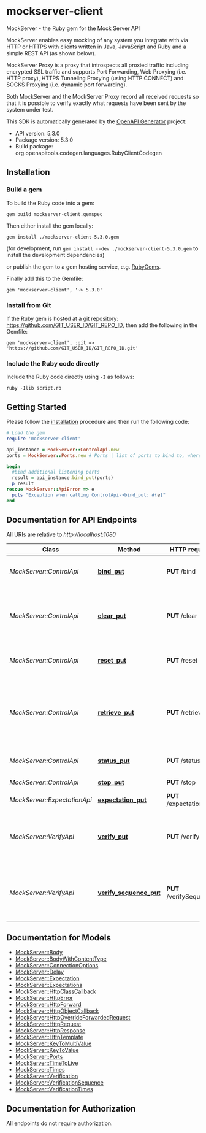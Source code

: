 # mockserver-client

MockServer - the Ruby gem for the Mock Server API

MockServer enables easy mocking of any system you integrate with via HTTP or HTTPS with clients written in Java, JavaScript and Ruby and a simple REST API (as shown below).

MockServer Proxy is a proxy that introspects all proxied traffic including encrypted SSL traffic and supports Port Forwarding, Web Proxying (i.e. HTTP proxy), HTTPS Tunneling Proxying (using HTTP CONNECT) and SOCKS Proxying (i.e. dynamic port forwarding).

Both MockServer and the MockServer Proxy record all received requests so that it is possible to verify exactly what requests have been sent by the system under test.

This SDK is automatically generated by the [OpenAPI Generator](https://openapi-generator.tech) project:

- API version: 5.3.0
- Package version: 5.3.0
- Build package: org.openapitools.codegen.languages.RubyClientCodegen

## Installation

### Build a gem

To build the Ruby code into a gem:

```shell
gem build mockserver-client.gemspec
```

Then either install the gem locally:

```shell
gem install ./mockserver-client-5.3.0.gem
```
(for development, run `gem install --dev ./mockserver-client-5.3.0.gem` to install the development dependencies)

or publish the gem to a gem hosting service, e.g. [RubyGems](https://rubygems.org/).

Finally add this to the Gemfile:

    gem 'mockserver-client', '~> 5.3.0'

### Install from Git

If the Ruby gem is hosted at a git repository: https://github.com/GIT_USER_ID/GIT_REPO_ID, then add the following in the Gemfile:

    gem 'mockserver-client', :git => 'https://github.com/GIT_USER_ID/GIT_REPO_ID.git'

### Include the Ruby code directly

Include the Ruby code directly using `-I` as follows:

```shell
ruby -Ilib script.rb
```

## Getting Started

Please follow the [installation](#installation) procedure and then run the following code:
```ruby
# Load the gem
require 'mockserver-client'

api_instance = MockServer::ControlApi.new
ports = MockServer::Ports.new # Ports | list of ports to bind to, where 0 indicates dynamically bind to any available port

begin
  #bind additional listening ports
  result = api_instance.bind_put(ports)
  p result
rescue MockServer::ApiError => e
  puts "Exception when calling ControlApi->bind_put: #{e}"
end

```

## Documentation for API Endpoints

All URIs are relative to *http://localhost:1080*

Class | Method | HTTP request | Description
------------ | ------------- | ------------- | -------------
*MockServer::ControlApi* | [**bind_put**](docs/ControlApi.md#bind_put) | **PUT** /bind | bind additional listening ports
*MockServer::ControlApi* | [**clear_put**](docs/ControlApi.md#clear_put) | **PUT** /clear | clears expectations and recorded requests that match the request matcher
*MockServer::ControlApi* | [**reset_put**](docs/ControlApi.md#reset_put) | **PUT** /reset | clears all expectations and recorded requests
*MockServer::ControlApi* | [**retrieve_put**](docs/ControlApi.md#retrieve_put) | **PUT** /retrieve | retrieve recorded requests, active expectations, recorded expectations or log messages
*MockServer::ControlApi* | [**status_put**](docs/ControlApi.md#status_put) | **PUT** /status | return listening ports
*MockServer::ControlApi* | [**stop_put**](docs/ControlApi.md#stop_put) | **PUT** /stop | stop running process
*MockServer::ExpectationApi* | [**expectation_put**](docs/ExpectationApi.md#expectation_put) | **PUT** /expectation | create expectation
*MockServer::VerifyApi* | [**verify_put**](docs/VerifyApi.md#verify_put) | **PUT** /verify | verify a request has been received a specific number of times
*MockServer::VerifyApi* | [**verify_sequence_put**](docs/VerifyApi.md#verify_sequence_put) | **PUT** /verifySequence | verify a sequence of request has been received in the specific order


## Documentation for Models

 - [MockServer::Body](docs/Body.md)
 - [MockServer::BodyWithContentType](docs/BodyWithContentType.md)
 - [MockServer::ConnectionOptions](docs/ConnectionOptions.md)
 - [MockServer::Delay](docs/Delay.md)
 - [MockServer::Expectation](docs/Expectation.md)
 - [MockServer::Expectations](docs/Expectations.md)
 - [MockServer::HttpClassCallback](docs/HttpClassCallback.md)
 - [MockServer::HttpError](docs/HttpError.md)
 - [MockServer::HttpForward](docs/HttpForward.md)
 - [MockServer::HttpObjectCallback](docs/HttpObjectCallback.md)
 - [MockServer::HttpOverrideForwardedRequest](docs/HttpOverrideForwardedRequest.md)
 - [MockServer::HttpRequest](docs/HttpRequest.md)
 - [MockServer::HttpResponse](docs/HttpResponse.md)
 - [MockServer::HttpTemplate](docs/HttpTemplate.md)
 - [MockServer::KeyToMultiValue](docs/KeyToMultiValue.md)
 - [MockServer::KeyToValue](docs/KeyToValue.md)
 - [MockServer::Ports](docs/Ports.md)
 - [MockServer::TimeToLive](docs/TimeToLive.md)
 - [MockServer::Times](docs/Times.md)
 - [MockServer::Verification](docs/Verification.md)
 - [MockServer::VerificationSequence](docs/VerificationSequence.md)
 - [MockServer::VerificationTimes](docs/VerificationTimes.md)


## Documentation for Authorization

 All endpoints do not require authorization.


